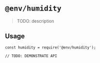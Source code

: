 # `@env/humidity`

> TODO: description

## Usage

```
const humidity = require('@env/humidity');

// TODO: DEMONSTRATE API
```
